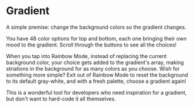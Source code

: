 # Gradient

A simple premise: change the background colors so the gradient changes.

You have 48 color options for top and bottom, each one bringing their own mood to the gradient.  Scroll through the buttons to see all the choices!

When you tap into Rainbow Mode, instead of replacing the current background color, your choice gets added to the gradient's array, making striations in the background for as many colors as you choose.  Wish for something more simple?  Exit out of Rainbow Mode to reset the background to its default gray-white, and with a fresh palette, choose a gradient again!

This is a wonderful tool for developers who need inspiration for a gradient, but don't want to hard-code it all themselves.
